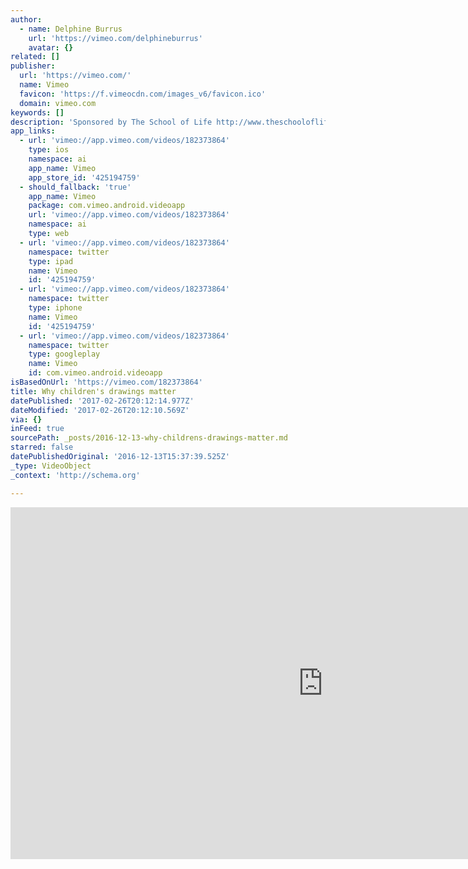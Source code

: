 ```yaml
---
author:
  - name: Delphine Burrus
    url: 'https://vimeo.com/delphineburrus'
    avatar: {}
related: []
publisher:
  url: 'https://vimeo.com/'
  name: Vimeo
  favicon: 'https://f.vimeocdn.com/images_v6/favicon.ico'
  domain: vimeo.com
keywords: []
description: 'Sponsored by The School of Life http://www.theschooloflife.com/paris/'
app_links:
  - url: 'vimeo://app.vimeo.com/videos/182373864'
    type: ios
    namespace: ai
    app_name: Vimeo
    app_store_id: '425194759'
  - should_fallback: 'true'
    app_name: Vimeo
    package: com.vimeo.android.videoapp
    url: 'vimeo://app.vimeo.com/videos/182373864'
    namespace: ai
    type: web
  - url: 'vimeo://app.vimeo.com/videos/182373864'
    namespace: twitter
    type: ipad
    name: Vimeo
    id: '425194759'
  - url: 'vimeo://app.vimeo.com/videos/182373864'
    namespace: twitter
    type: iphone
    name: Vimeo
    id: '425194759'
  - url: 'vimeo://app.vimeo.com/videos/182373864'
    namespace: twitter
    type: googleplay
    name: Vimeo
    id: com.vimeo.android.videoapp
isBasedOnUrl: 'https://vimeo.com/182373864'
title: Why children's drawings matter
datePublished: '2017-02-26T20:12:14.977Z'
dateModified: '2017-02-26T20:12:10.569Z'
via: {}
inFeed: true
sourcePath: _posts/2016-12-13-why-childrens-drawings-matter.md
starred: false
datePublishedOriginal: '2016-12-13T15:37:39.525Z'
_type: VideoObject
_context: 'http://schema.org'

---
```

<iframe src="https://cdn.embedly.com/widgets/media.html?src=https%3A%2F%2Fplayer.vimeo.com%2Fvideo%2F182373864&amp;url=https%3A%2F%2Fvimeo.com%2F182373864&amp;image=https%3A%2F%2Fi.vimeocdn.com%2Fvideo%2F593101609_1280.jpg&amp;key=b7d04c9b404c499eba89ee7072e1c4f7&amp;type=text%2Fhtml&amp;schema=vimeo" width="1000" height="563" scrolling="no" frameborder="0" allowfullscreen="" style=""></iframe>